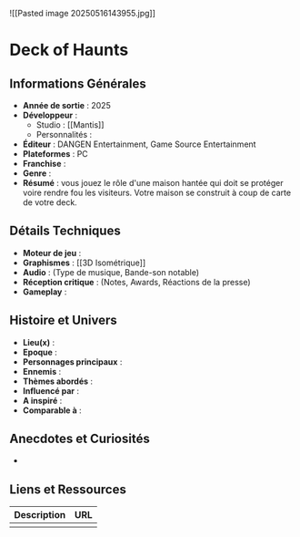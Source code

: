 ![[Pasted image 20250516143955.jpg]]
# Deck of Haunts

## Informations Générales

- **Année de sortie** : 2025
- **Développeur** : 
	- Studio : [[Mantis]]
	- Personnalités : 
- **Éditeur** : DANGEN Entertainment, Game Source Entertainment
- **Plateformes** : PC
- **Franchise** : 
- **Genre** :
- **Résumé** : vous jouez le rôle d'une maison hantée qui doit se protéger voire rendre fou les visiteurs. Votre maison se construit à coup de carte de votre deck.

## Détails Techniques
- **Moteur de jeu** : 
- **Graphismes** : [[3D Isométrique]]
- **Audio** : (Type de musique, Bande-son notable)
- **Réception critique** : (Notes, Awards, Réactions de la presse)
- **Gameplay** :

## Histoire et Univers
- **Lieu(x)** : 
- **Epoque** : 
- **Personnages principaux** : 
- **Ennemis** :
- **Thèmes abordés** : 
- **Influencé par** :
- **A inspiré** : 
- **Comparable à** :
## Anecdotes et Curiosités
- 
## Liens et Ressources

| Description | URL |
| ----------- | --- |
|             |     |
